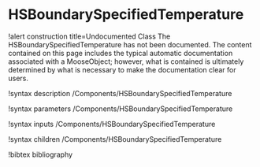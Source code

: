 <!-- MOOSE Documentation Stub: Remove this when content is added. -->

# HSBoundarySpecifiedTemperature

!alert construction title=Undocumented Class
The HSBoundarySpecifiedTemperature has not been documented. The content contained on this page includes the
typical automatic documentation associated with a MooseObject; however, what is contained is
ultimately determined by what is necessary to make the documentation clear for users.

!syntax description /Components/HSBoundarySpecifiedTemperature

!syntax parameters /Components/HSBoundarySpecifiedTemperature

!syntax inputs /Components/HSBoundarySpecifiedTemperature

!syntax children /Components/HSBoundarySpecifiedTemperature

!bibtex bibliography
